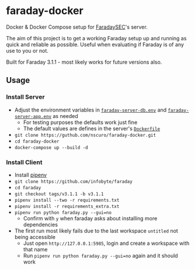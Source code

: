 # faraday-docker

Docker & Docker Compose setup for [FaradaySEC](https://faradaysec.com/)'s server.  

The aim of this project is to get a working Faraday setup up and running as
quick and reliable as possible. Useful when evaluating if Faraday is of any use to you or not.

Built for Faraday 3.1.1 - most likely works for future versions also.

## Usage

### Install Server

* Adjust the environment variables in [`faraday-server-db.env`](./faraday-server-db.env) and [`faraday-server-app.env`](./faraday-server-app.env) as needed
  * For testing purposes the defaults work just fine
  * The default values are defines in the server's [`Dockerfile`](./images/faraday-server/Dockerfile)
* `git clone https://guthub.com/nscuro/faraday-docker.git`
* `cd faraday-docker`
* `docker-compose up --build -d`

### Install Client

* Install [pipenv](https://github.com/pypa/pipenv)
* `git clone https://github.com/infobyte/faraday`
* `cd faraday`
* `git checkout tags/v3.1.1 -b v3.1.1`
* `pipenv install --two -r requirements.txt`
* `pipenv install -r requirements_extra.txt`
* `pipenv run python faraday.py --gui=no`
  * Confirm with `y` when faraday asks about installing more dependencies
* The first run most likely fails due to the last workspace `untitled` not being accessible
  * Just open `http://127.0.0.1:5985`, login and create a workspace with that name
  * Run `pipenv run python faraday.py --gui=no` again and it should work
